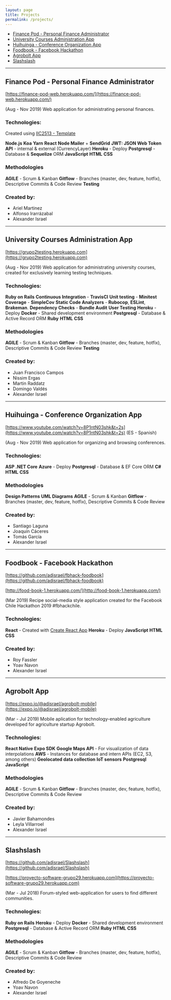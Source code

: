```yaml
---
layout: page
title: Projects
permalink: /projects/
---
```


* [Finance Pod - Personal Finance Administrator](#finance-pod)
* [University Courses Administration App](#university)
* [Huihuinga - Conference Organization App](#huihuinga)
* [Foodbook - Facebook Hackathon](#foodbook)
* [Agrobolt App](#agrobolt)
* [Slashslash](#slashslash)

---

<h2 id="finance-pod">
  Finance Pod - Personal Finance Administrator
</h2>

[https://finance-pod-web.herokuapp.com/](https://finance-pod-web.herokuapp.com/)

(Aug - Nov 2019) Web application for administrating personal finances.

### Technologies:
Created using [IIC2513 - Template](https://github.com/IIC2513/generator-template)

**Node.js**
**Koa**
**Yarn**
**React**
**Node Mailer** + **SendGrid**
**JWT: JSON Web Token**
**API** - internal & external (CurrencyLayer)
**Heroku** - Deploy
**Postgresql** - Database & **Sequelize** ORM
**JavaScript**
**HTML**
**CSS**

### Methodologies
**AGILE** - Scrum & Kanban
**Gitflow** - Branches (master, dev, feature, hotfix), Descriptive Commits & Code Review
**Testing**

### Created by:
- Ariel Martinez
- Alfonso Irarrázabal
- Alexander Israel

---

<h2 id="university">
  University Courses Administration App
</h2>

[https://grupo2testing.herokuapp.com](https://grupo2testing.herokuapp.com)

(Aug - Nov 2019) Web application for administrating university courses, created for exclusively learning testing techniques.

### Technologies:
**Ruby on Rails**
**Continuous Integration** - **TravisCI**
**Unit testing** - **Minitest**
**Coverage** - **SimpleCov**
**Static Code Analyzers** - **Rubocop**, **ESLint**, **Brakeman**.
**Dependency Checks** - **Bundle Audit**
**User Testing**
**Heroku** - Deploy
**Docker** - Shared development environment
**Postgresql** - Database & Active Record ORM
**Ruby**
**HTML**
**CSS**

### Methodologies
**AGILE** - Scrum & Kanban
**Gitflow** - Branches (master, dev, feature, hotfix), Descriptive Commits & Code Review
**Testing**

### Created by:
- Juan Francisco Campos
- Nissim Ergas
- Martin Raddatz
- Domingo Valdés
- Alexander Israel

---

<h2 id="huihuinga">
  Huihuinga - Conference Organization App
</h2>

[https://www.youtube.com/watch?v=8P1ntN03shk&t=2s](https://www.youtube.com/watch?v=8P1ntN03shk&t=2s) (ES - Spanish)

(Aug - Nov 2019) Web application for organizing and browsing conferences.

### Technologies:
**ASP .NET Core**
**Azure** - Deploy
**Postgresql** - Database & EF Core ORM
**C#**
**HTML**
**CSS**

### Methodologies
**Design Patterns**
**UML Diagrams**
**AGILE** - Scrum & Kanban
**Gitflow** - Branches (master, dev, feature, hotfix), Descriptive Commits & Code Review


### Created by:
- Santiago Laguna
- Joaquín Cáceres
- Tomás García
- Alexander Israel

---

<h2 id="foodbook">
  Foodbook - Facebook Hackathon
</h2>

[https://github.com/adisrael/fbhack-foodbook](https://github.com/adisrael/fbhack-foodbook)

[http://food-book-1.herokuapp.com/](http://food-book-1.herokuapp.com/)

(Mar 2019) Recipe social-media style application created for the Facebook Chile Hackathon 2019 #fbhackchile.

### Technologies:
**React** - Created with [Create React App](https://github.com/facebook/create-react-app)
**Heroku** - Deploy
**JavaScript**
**HTML**
**CSS**

### Created by:
- Roy Fassler
- Yoav Navon
- Alexander Israel

---

<h2 id="agrobolt">
  Agrobolt App
</h2>

[https://expo.io/@adisrael/agrobolt-mobile](https://expo.io/@adisrael/agrobolt-mobile)

(Mar - Jul 2019) Mobile aplication for technology-enabled agriculture developed for agriculture startup Agrobolt.

### Technologies:
**React Native**
**Expo SDK**
**Google Maps API** - For visualization of data interpolations
**AWS** - Instances for database and intern APIs (EC2, S3, among others)
**Geolocated data collection**
**IoT sensors**
**Postgresql**
**JavaScript**

### Methodologies
**AGILE** - Scrum & Kanban
**Gitflow** - Branches (master, dev, feature, hotfix), Descriptive Commits & Code Review

### Created by:
- Javier Bahamondes
- Leyla Villarroel
- Alexander Israel

---

<h2 id="slashslash">
  Slashslash
</h2>

[https://github.com/adisrael/Slashslash](https://github.com/adisrael/Slashslash)

[https://proyecto-software-grupo29.herokuapp.com](https://proyecto-software-grupo29.herokuapp.com)

(Mar - Jul 2018) Forum-styled web-application for users to find different communities.

### Technologies:
**Ruby on Rails**
**Heroku** - Deploy
**Docker** - Shared development environment
**Postgresql** - Database & Active Record ORM
**Ruby**
**HTML**
**CSS**

### Methodologies
**AGILE** - Scrum & Kanban
**Gitflow** - Branches (master, dev, feature, hotfix), Descriptive Commits & Code Review

### Created by:
- Alfredo De Goyeneche
- Yoav Navon
- Alexander Israel